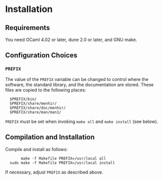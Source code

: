 # Installation

## Requirements

You need OCaml 4.02 or later, dune 2.0 or later, and GNU make.

## Configuration Choices

### `PREFIX`

The value of the `PREFIX` variable can be changed to control where the software,
the standard library, and the documentation are stored. These files are copied
to the following places:

```
  $PREFIX/bin/
  $PREFIX/share/menhir/
  $PREFIX/share/doc/menhir/
  $PREFIX/share/man/man1/
```

`PREFIX` must be set when invoking `make all` and `make install` (see below).

## Compilation and Installation

Compile and install as follows:

```
       make -f Makefile PREFIX=/usr/local all
  sudo make -f Makefile PREFIX=/usr/local install
```

If necessary, adjust `PREFIX` as described above.
